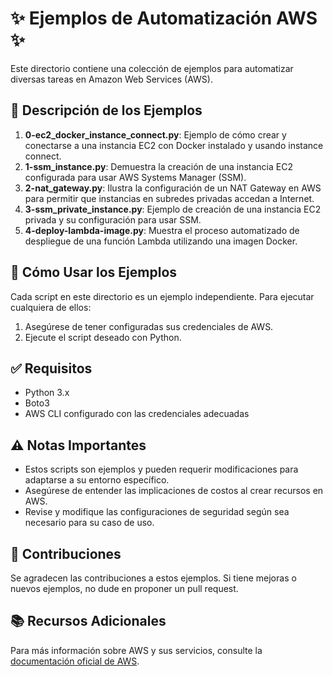 # ✨ Ejemplos de Automatización AWS ✨

Este directorio contiene una colección de ejemplos para automatizar diversas tareas en Amazon Web Services (AWS).

## 🌟 Descripción de los Ejemplos

1. **0-ec2_docker_instance_connect.py**: Ejemplo de cómo crear y conectarse a una instancia EC2 con Docker instalado y usando instance connect.
2. **1-ssm_instance.py**: Demuestra la creación de una instancia EC2 configurada para usar AWS Systems Manager (SSM).
3. **2-nat_gateway.py**: Ilustra la configuración de un NAT Gateway en AWS para permitir que instancias en subredes privadas accedan a Internet.
4. **3-ssm_private_instance.py**: Ejemplo de creación de una instancia EC2 privada y su configuración para usar SSM.
5. **4-deploy-lambda-image.py**: Muestra el proceso automatizado de despliegue de una función Lambda utilizando una imagen Docker.

## 🚀 Cómo Usar los Ejemplos

Cada script en este directorio es un ejemplo independiente. Para ejecutar cualquiera de ellos:

1. Asegúrese de tener configuradas sus credenciales de AWS.
2. Ejecute el script deseado con Python.

## ✅ Requisitos

- Python 3.x
- Boto3
- AWS CLI configurado con las credenciales adecuadas

## ⚠️ Notas Importantes

- Estos scripts son ejemplos y pueden requerir modificaciones para adaptarse a su entorno específico.
- Asegúrese de entender las implicaciones de costos al crear recursos en AWS.
- Revise y modifique las configuraciones de seguridad según sea necesario para su caso de uso.

## 🤝 Contribuciones

Se agradecen las contribuciones a estos ejemplos. Si tiene mejoras o nuevos ejemplos, no dude en proponer un pull request.

## 📚 Recursos Adicionales

Para más información sobre AWS y sus servicios, consulte la [documentación oficial de AWS](https://docs.aws.amazon.com/).
